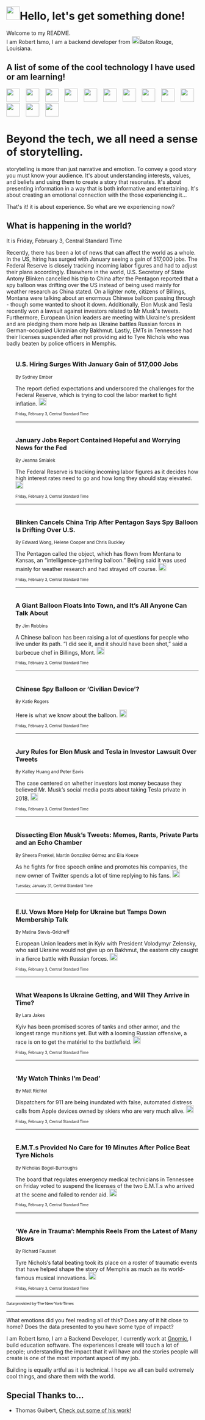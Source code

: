 <h1><img src="https://emojis.slackmojis.com/emojis/images/1643514375/3493/hot-coffee.gif?1643514375" width="35"/>Hello, let's get something done!</h1>

<p>Welcome to my README.<br/>
I am Robert Ismo, I am a backend developer from <img src="https://emojis.slackmojis.com/emojis/images/1638395689/50435/moulin_rouge.png?1638395689" width="20"/>Baton Rouge, Louisiana.</p>
<h2>A list of some of the cool technology I have used or am learning!</h2>
<p>
<img src="https://emojis.slackmojis.com/emojis/images/1643516091/21142/meow_bongotap.gif?1643516091" width="35" alt="">
<img src="https://img.shields.io/badge/Favorite%20Frontend%20Framework-SvelteKit-f83903" alt="">
<img src="https://img.shields.io/badge/Second%20Favorite-Vue-40b581" alt="">
<img src="https://img.shields.io/badge/Most%20Used%20Runtime-Nodejs-78b061" alt="">
<img src="https://emojis.slackmojis.com/emojis/images/1643517416/34482/fire.gif?1643517416" width="35" alt="">
<img src="https://img.shields.io/badge/Javascript%20But%20Better-Typescript-0078ca" alt="">
<img src="https://img.shields.io/badge/Favorite%20Language-Elixir-3e244d" alt="">
<img src="https://img.shields.io/badge/Containerize%20Everything-Docker-6ac9ef" alt="">
<img src="https://emojis.slackmojis.com/emojis/images/1643514596/5999/meow_party.gif?1643514596" width="35" alt="">
<img src="https://img.shields.io/badge/API%20Love%20Language-Graphql-de32a5" alt="">
<img src="https://img.shields.io/badge/Our%20Favorite%20Version%20Controller-Git-e94f33" alt="">
<img src="https://img.shields.io/badge/Favorite%20Database-Redis-d42d1d" alt="">
<img src="https://emojis.slackmojis.com/emojis/images/1643514559/5584/deployparrot.gif?1643514559" width="35" alt="">
<img src="https://img.shields.io/badge/Container%20Interstate-RabbitMQ-f66200" alt="">
<img src="https://img.shields.io/badge/Gotta%20Learn-Kubernetes-316adf" alt="">
<img src="https://img.shields.io/badge/Really%20Mature%20Now-WASM-654fef" alt="">
<img src="https://emojis.slackmojis.com/emojis/images/1666642497/61942/dance_vibe.gif?1666642497" width="35" alt="">
<img src="https://img.shields.io/badge/For%20My%20M1-ARM64-657d96" alt="">
<img src="https://img.shields.io/badge/Loving%20This%20So%20Much-TailwindCSS-17bcb5" alt="">
<img src="https://img.shields.io/badge/Cool%20Build%20Tool-Vite-f9cb24" alt="">
<img src="https://emojis.slackmojis.com/emojis/images/1669231376/62819/working-on-it.gif?1669231376" width="35" alt="">
<img src="https://img.shields.io/badge/Fun%20and%20Easy%20Database-MongoDB-5f8c49" alt="">
<img src="https://img.shields.io/badge/JS%20Life%20Support-NPM-c73737" alt="">
<img src="https://img.shields.io/badge/I%20Liked%20It-DynamoDB-0073b9" alt="">
<img src="https://emojis.slackmojis.com/emojis/images/1643514045/46/question.gif?1643514045" width="35" alt="">
<img src="https://img.shields.io/badge/cool-React-60d6f9" alt="">
<img src="https://img.shields.io/badge/Future%20Big%20Project-Lambda-f37e00" alt="">
<img src="https://img.shields.io/badge/NPM%20But%20Better-PNPM-f1aa07" alt="">
<img src="https://emojis.slackmojis.com/emojis/images/1643514943/9662/fbwow.gif?1643514943" width="35" alt="">
<img src="https://img.shields.io/badge/First%20Language-C-662079" alt="">
<img src="https://img.shields.io/badge/Where%20I%20Deploy%20Frontend-Vercel-000000" alt="">
<img src="https://img.shields.io/badge/Who%20Does%20not%20Want%20an%20App-Swift-f9492a" alt="">
<img src="https://emojis.slackmojis.com/emojis/images/1643514058/151/javascript.png?1643514058" width="35" alt="">
<img src="https://img.shields.io/badge/cool-Python-fbd542" alt="">
<img src="https://img.shields.io/badge/Favorite%20Something-Stripe-656cdc" alt="">
<img src="https://img.shields.io/badge/Of%20Course-HTML5-ed6327" alt="">
<img src="https://emojis.slackmojis.com/emojis/images/1660415405/60731/bomb.gif?1660415405" width="35" alt="">
<img src="https://img.shields.io/badge/hate-CSS-2964ec" alt="">
<img src="https://img.shields.io/badge/Learning-CircleCI-141215" alt="">
<img src="https://img.shields.io/badge/Learning-Rust-fbbb3b" alt="">
<img src="https://emojis.slackmojis.com/emojis/images/1660415397/60712/writing-hand.gif?1660415397" width="35" alt="">
<img src="https://img.shields.io/badge/Dev%20Browser%20of%20Choice-Firefox-cc4e26" alt="">
<img src="https://img.shields.io/badge/Recoverying%20From%20Windows-UNIX-1781e3" alt="">
<img src="https://img.shields.io/badge/LOVE-LogSeq-90c1c2" alt="">
<img src="https://emojis.slackmojis.com/emojis/images/1643514066/223/kirby.gif?1643514066" width="35" alt="">
<img src="https://img.shields.io/badge/Daily%20Driver-MacOS-e6e6e8" alt="">
<img src="https://img.shields.io/badge/Git%20Server-Github-000000" alt="">
<img src="https://img.shields.io/badge/enjoyable-EC2-f17428" alt="">
<img src="https://emojis.slackmojis.com/emojis/images/1643514239/2069/excited.gif?1643514239" width="35" alt="">
</p>
<h1>Beyond the tech, we all need a sense of storytelling.</h1>
<p>storytelling is more than just narrative and emotion. To convey a good story you must know your audience. It's about understanding interests, values, and beliefs and using them to create a story that resonates. It's about presenting information in a way that is both informative and entertaining. It's about creating an emotional connection with the those experiencing it...</p>
<p>That's it! it is about experience. So what are we experiencing now?</p>
<h2>What is happening in the world?</h2>
<p>It is Friday, February 3, Central Standard Time</p>
<p>
Recently, there has been a lot of news that can affect the world as a whole. In the US, hiring has surged with January seeing a gain of 517,000 jobs. The Federal Reserve is closely tracking incoming labor figures and had to adjust their plans accordingly. Elsewhere in the world, U.S. Secretary of State Antony Blinken cancelled his trip to China after the Pentagon reported that a spy balloon was drifting over the US instead of being used mainly for weather research as China stated. On a lighter note, citizens of Billings, Montana were talking about an enormous Chinese balloon passing through - though some wanted to shoot it down. Additionally, Elon Musk and Tesla recently won a lawsuit against investors related to Mr Musk&#39;s tweets. Furthermore, European Union leaders are meeting with Ukraine&#39;s president and are pledging them more help as Ukraine battles Russian forces in German-occupied Ukrainian city Bakhmut. Lastly, EMTs in Tennessee had their licenses suspended after not providing aid to Tyre Nichols who was badly beaten by police officers in Memphis.</p>
<ol>
<img src="https://img.shields.io/badge/-business-blue" alt="">
<h3>U.S. Hiring Surges With January Gain of 517,000 Jobs</h3>
<sub>By Sydney Ember</sub>
<p>The report defied expectations and underscored the challenges for the Federal Reserve, which is trying to cool the labor market to fight inflation.  <a href="https://nyti.ms/3X5usJw"><img src="https://developer.nytimes.com/files/poweredby_nytimes_30b.png?v=1583354208352" height="20"></a></p>
<sub><sub>Friday, February 3, Central Standard Time</sub></sub>
<hr/>
<img src="https://img.shields.io/badge/-business-blue" alt="">
<h3>January Jobs Report Contained Hopeful and Worrying News for the Fed</h3>
<sub>By Jeanna Smialek</sub>
<p>The Federal Reserve is tracking incoming labor figures as it decides how high interest rates need to go and how long they should stay elevated.  <a href="https://nyti.ms/3X6zipY"><img src="https://developer.nytimes.com/files/poweredby_nytimes_30b.png?v=1583354208352" height="20"></a></p>
<sub><sub>Friday, February 3, Central Standard Time</sub></sub>
<hr/>
<img src="https://img.shields.io/badge/-world-blue" alt="">
<h3>Blinken Cancels China Trip After Pentagon Says Spy Balloon Is Drifting Over U.S.</h3>
<sub>By Edward Wong, Helene Cooper and Chris Buckley</sub>
<p>The Pentagon called the object, which has flown from Montana to Kansas, an “intelligence-gathering balloon.” Beijing said it was used mainly for weather research and had strayed off course.  <a href="https://nyti.ms/3HU9yc0"><img src="https://developer.nytimes.com/files/poweredby_nytimes_30b.png?v=1583354208352" height="20"></a></p>
<sub><sub>Friday, February 3, Central Standard Time</sub></sub>
<hr/>
<img src="https://img.shields.io/badge/-us-blue" alt="">
<h3>A Giant Balloon Floats Into Town, and It’s All Anyone Can Talk About</h3>
<sub>By Jim Robbins</sub>
<p>A Chinese balloon has been raising a lot of questions for people who live under its path. “I did see it, and it should have been shot,” said a barbecue chef in Billings, Mont.  <a href="https://nyti.ms/3JIQC1d"><img src="https://developer.nytimes.com/files/poweredby_nytimes_30b.png?v=1583354208352" height="20"></a></p>
<sub><sub>Friday, February 3, Central Standard Time</sub></sub>
<hr/>
<img src="https://img.shields.io/badge/-us-blue" alt="">
<h3>Chinese Spy Balloon or ‘Civilian Device’?</h3>
<sub>By Katie Rogers</sub>
<p>Here is what we know about the balloon.  <a href="https://nyti.ms/3DE0Tbc"><img src="https://developer.nytimes.com/files/poweredby_nytimes_30b.png?v=1583354208352" height="20"></a></p>
<sub><sub>Friday, February 3, Central Standard Time</sub></sub>
<hr/>
<img src="https://img.shields.io/badge/-business-blue" alt="">
<h3>Jury Rules for Elon Musk and Tesla in Investor Lawsuit Over Tweets</h3>
<sub>By Kalley Huang and Peter Eavis</sub>
<p>The case centered on whether investors lost money because they believed Mr. Musk’s social media posts about taking Tesla private in 2018.  <a href="https://nyti.ms/3JFYbpA"><img src="https://developer.nytimes.com/files/poweredby_nytimes_30b.png?v=1583354208352" height="20"></a></p>
<sub><sub>Friday, February 3, Central Standard Time</sub></sub>
<hr/>
<img src="https://img.shields.io/badge/-technology-blue" alt="">
<h3>Dissecting Elon Musk’s Tweets: Memes, Rants, Private Parts and an Echo Chamber</h3>
<sub>By Sheera Frenkel, Martín González Gómez and Ella Koeze</sub>
<p>As he fights for free speech online and promotes his companies, the new owner of Twitter spends a lot of time replying to his fans.  <a href="https://nyti.ms/3Duj5UL"><img src="https://developer.nytimes.com/files/poweredby_nytimes_30b.png?v=1583354208352" height="20"></a></p>
<sub><sub>Tuesday, January 31, Central Standard Time</sub></sub>
<hr/>
<img src="https://img.shields.io/badge/-world-blue" alt="">
<h3>E.U. Vows More Help for Ukraine but Tamps Down Membership Talk</h3>
<sub>By Matina Stevis-Gridneff</sub>
<p>European Union leaders met in Kyiv with President Volodymyr Zelensky, who said Ukraine would not give up on Bakhmut, the eastern city caught in a fierce battle with Russian forces.  <a href="https://nyti.ms/40tF9bH"><img src="https://developer.nytimes.com/files/poweredby_nytimes_30b.png?v=1583354208352" height="20"></a></p>
<sub><sub>Friday, February 3, Central Standard Time</sub></sub>
<hr/>
<img src="https://img.shields.io/badge/-world-blue" alt="">
<h3>What Weapons Is Ukraine Getting, and Will They Arrive in Time?</h3>
<sub>By Lara Jakes</sub>
<p>Kyiv has been promised scores of tanks and other armor, and the longest range munitions yet. But with a looming Russian offensive, a race is on to get the matériel to the battlefield.  <a href="https://nyti.ms/3RsQVzf"><img src="https://developer.nytimes.com/files/poweredby_nytimes_30b.png?v=1583354208352" height="20"></a></p>
<sub><sub>Friday, February 3, Central Standard Time</sub></sub>
<hr/>
<img src="https://img.shields.io/badge/-health-blue" alt="">
<h3>‘My Watch Thinks I’m Dead’</h3>
<sub>By Matt Richtel</sub>
<p>Dispatchers for 911 are being inundated with false, automated distress calls from Apple devices owned by skiers who are very much alive.  <a href="https://nyti.ms/3jtCPky"><img src="https://developer.nytimes.com/files/poweredby_nytimes_30b.png?v=1583354208352" height="20"></a></p>
<sub><sub>Friday, February 3, Central Standard Time</sub></sub>
<hr/>
<img src="https://img.shields.io/badge/-us-blue" alt="">
<h3>E.M.T.s Provided No Care for 19 Minutes After Police Beat Tyre Nichols</h3>
<sub>By Nicholas Bogel-Burroughs</sub>
<p>The board that regulates emergency medical technicians in Tennessee on Friday voted to suspend the licenses of the two E.M.T.s who arrived at the scene and failed to render aid.  <a href="https://nyti.ms/3RyIdiE"><img src="https://developer.nytimes.com/files/poweredby_nytimes_30b.png?v=1583354208352" height="20"></a></p>
<sub><sub>Friday, February 3, Central Standard Time</sub></sub>
<hr/>
<img src="https://img.shields.io/badge/-us-blue" alt="">
<h3>‘We Are in Trauma’: Memphis Reels From the Latest of Many Blows</h3>
<sub>By Richard Fausset</sub>
<p>Tyre Nichols’s fatal beating took its place on a roster of traumatic events that have helped shape the story of Memphis as much as its world-famous musical innovations.  <a href="https://nyti.ms/3l5BtNd"><img src="https://developer.nytimes.com/files/poweredby_nytimes_30b.png?v=1583354208352" height="20"></a></p>
<sub><sub>Friday, February 3, Central Standard Time</sub></sub>
<hr/>
</ol>
<a href="https://developer.nytimes.com"><sub><sub>Data provided by The New York Times</sub></sub></a>
<hr/>
<p>What emotions did you feel reading all of this? Does any of it hit close to home? Does the data presented to you have some type of impact?</p>
<p>I am Robert Ismo, I am a Backend Developer, I currently work at <a href="https://gnomic.education/">Gnomic</a>, I build education software. The experiences I create will touch a lot of people; understanding the impact that it will have and the stories people will create is one of the most important aspect of my job.</p>
<p>Building is equally artful as it is technical. I hope we all can build extremely cool things, and share them with the world.</p>
<h2>Special Thanks to...</h2>
<ul>
<li>Thomas Guibert, <a href="https://github.com/thmsgbrt/thmsgbrt">Check out some of his work!</a></li>
</ul>
